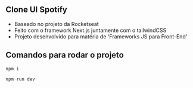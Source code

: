 ## Clone UI Spotify 
- Baseado no projeto da Rocketseat
- Feito com o framework Next.js juntamente com o tailwindCSS
- Projeto desenvolvido para matéria de 'Frameworks JS para Front-End'


## Comandos para rodar o projeto
````
npm i
````
````
npm run dev
````
